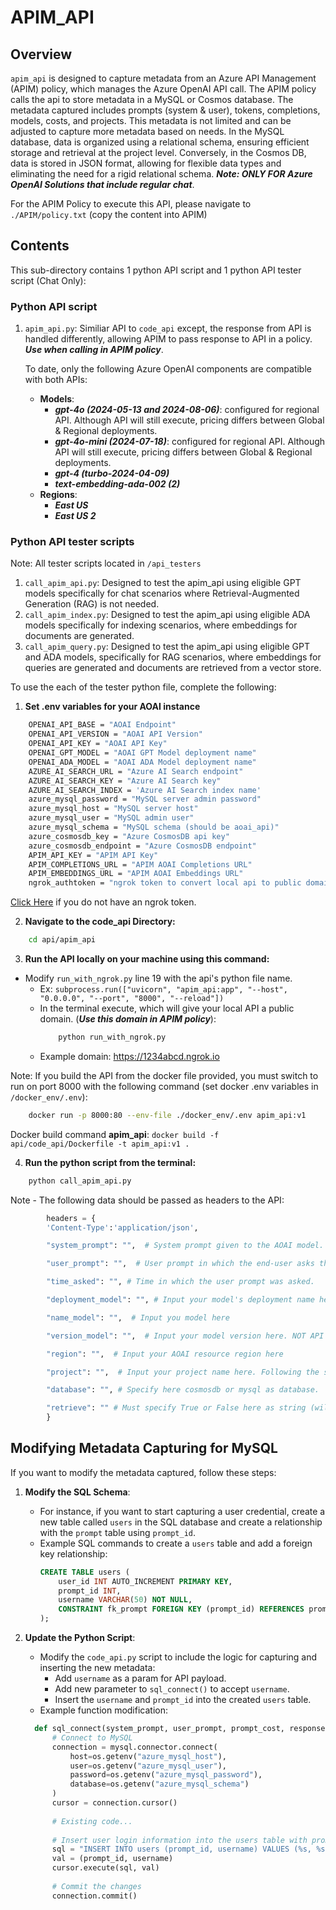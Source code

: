 # APIM_API  
  
## Overview  
`apim_api` is designed to capture metadata from an Azure API Management (APIM) policy, which manages the Azure OpenAI API call. The APIM policy calls the api to store metadata in a MySQL or Cosmos database. The metadata captured includes prompts (system & user), tokens, completions, models, costs, and projects. This metadata is not limited and can be adjusted to capture more metadata based on needs. In the MySQL database, data is organized using a relational schema, ensuring efficient storage and retrieval at the project level. Conversely, in the Cosmos DB, data is stored in JSON format, allowing for flexible data types and eliminating the need for a rigid relational schema.
***Note: ONLY FOR Azure OpenAI Solutions that include regular chat***. 

For the APIM Policy to execute this API, please navigate to `./APIM/policy.txt` (copy the content into APIM)
  
## Contents  
This sub-directory contains 1 python API script and 1 python API tester script (Chat Only):  
### Python API script
1. `apim_api.py`: Similiar API to `code_api` except, the response from API is handled differently, allowing APIM to pass response to API in a policy. 
***Use when calling in APIM policy***.
  
    To date, only the following Azure OpenAI components are compatible with both APIs:  
    - **Models**:  
        - ***gpt-4o (2024-05-13 and 2024-08-06)***: configured for regional API. Although API will still execute, pricing differs between Global & Regional deployments. 
        - ***gpt-4o-mini (2024-07-18)***: configured for regional API. Although API will still execute, pricing differs between Global & Regional deployments. 
        - ***gpt-4 (turbo-2024-04-09)***
        - ***text-embedding-ada-002 (2)***
    - **Regions**:  
        - ***East US***
        - ***East US 2***
### Python API tester scripts 
Note: All tester scripts located in `/api_testers`
1. `call_apim_api.py`: Designed to test the apim_api using eligible GPT models specifically for chat scenarios where Retrieval-Augmented Generation (RAG) is not needed. 
2. `call_apim_index.py`: Designed to test the apim_api using eligible ADA models specifically for indexing scenarios, where embeddings for documents are generated. 
3. `call_apim_query.py`: Designed to test the apim_api using eligible GPT and ADA models, specifically for RAG scenarios, where embeddings for queries are generated and documents are retrieved from a vector store.

To use the each of the tester python file, complete the following:  
1. **Set .env variables for your AOAI instance**  
```sh  
    OPENAI_API_BASE = "AOAI Endpoint"  
    OPENAI_API_VERSION = "AOAI API Version"  
    OPENAI_API_KEY = "AOAI API Key"  
    OPENAI_GPT_MODEL = "AOAI GPT Model deployment name" 
    OPENAI_ADA_MODEL = "AOAI ADA Model deployment name" 
    AZURE_AI_SEARCH_URL = "Azure AI Search endpoint"
    AZURE_AI_SEARCH_KEY = "Azure AI Search key"
    AZURE_AI_SEARCH_INDEX = 'Azure AI Search index name'
    azure_mysql_password = "MySQL server admin password"  
    azure_mysql_host = "MySQL server host"  
    azure_mysql_user = "MySQL admin user"  
    azure_mysql_schema = "MySQL schema (should be aoai_api)"  
    azure_cosmosdb_key = "Azure CosmosDB api key"
    azure_cosmosdb_endpoint = "Azure CosmosDB endpoint"
    APIM_API_KEY = "APIM API Key"
    APIM_COMPLETIONS_URL = "APIM AOAI Completions URL"
    APIM_EMBEDDINGS_URL = "APIM AOAI Embeddings URL"
    ngrok_authtoken = "ngrok token to convert local api to public domain (for testing only)"
```  
[Click Here](https://dashboard.ngrok.com/) if you do not have an ngrok token. 

2. **Navigate to the code_api Directory:**  
```sh  
    cd api/apim_api 
```  

3. **Run the API locally on your machine using this command:** 
- Modify `run_with_ngrok.py` line 19 with the api's python file name. 
    - Ex: `subprocess.run(["uvicorn", "apim_api:app", "--host", "0.0.0.0", "--port", "8000", "--reload"])`
    - In the terminal execute, which will give your local API a public domain. (***Use this domain in APIM policy***):
        ```sh  
            python run_with_ngrok.py
        ```  
    - Example domain: https://1234abcd.ngrok.io

Note: If you build the API from the docker file provided, you must switch to run on port 8000 with the following command (set docker .env variables in `/docker_env/.env`):  
```sh  
    docker run -p 8000:80 --env-file ./docker_env/.env apim_api:v1  
```  
Docker build command **apim_api**: `docker build -f api/code_api/Dockerfile -t apim_api:v1 .` 

4. **Run the python script from the terminal:**  
```sh  
    python call_apim_api.py  
```  
    
Note - The following data should be passed as headers to the API:
```python 
        headers = {  
        'Content-Type':'application/json',

        "system_prompt": "",  # System prompt given to the AOAI model.

        "user_prompt": "",  # User prompt in which the end-user asks the model. 

        "time_asked": "", # Time in which the user prompt was asked.

        "deployment_model": "", # Input your model's deployment name here

        "name_model": "",  # Input you model here

        "version_model": "",  # Input your model version here. NOT API VERSION.

        "region": "",  # Input your AOAI resource region here

        "project": "",  # Input your project name here. Following the system prompt for this test currently :)

        "database": "", # Specify here cosmosdb or mysql as database. 

        "retrieve": "" # Must specify True or False here as string (will only be passed in header as string)
        }  
```
  
## Modifying Metadata Capturing for MySQL 
  
If you want to modify the metadata captured, follow these steps:  
  
1. **Modify the SQL Schema**:  
    - For instance, if you want to start capturing a user credential, create a new table called `users` in the SQL database and create a relationship with the `prompt` table using `prompt_id`.  
    - Example SQL commands to create a `users` table and add a foreign key relationship:  
      ```sql  
      CREATE TABLE users (  
          user_id INT AUTO_INCREMENT PRIMARY KEY,  
          prompt_id INT,  
          username VARCHAR(50) NOT NULL,     
          CONSTRAINT fk_prompt FOREIGN KEY (prompt_id) REFERENCES prompt(prompt_id)  
      );  
      ```  
  
2. **Update the Python Script**:  
    - Modify the `code_api.py` script to include the logic for capturing and inserting the new metadata:
        - Add `username` as a param for API payload.
        - Add new parameter to `sql_connect()` to accept `username`.    
      - Insert the `username` and `prompt_id` into the created `users` table. 
    - Example function modification:  
    ```python  
      def sql_connect(system_prompt, user_prompt, prompt_cost, response, completion_cost, deployment_model, prompt_token_count, response_token_count, project, username):  
          # Connect to MySQL  
          connection = mysql.connector.connect(  
              host=os.getenv("azure_mysql_host"),  
              user=os.getenv("azure_mysql_user"),  
              password=os.getenv("azure_mysql_password"),  
              database=os.getenv("azure_mysql_schema")  
          )  
          cursor = connection.cursor()  
  
          # Existing code...  
  
          # Insert user login information into the users table with prompt_id (comes from the latest prompt_id inserted)  
          sql = "INSERT INTO users (prompt_id, username) VALUES (%s, %s)"  
          val = (prompt_id, username)  
          cursor.execute(sql, val)  
  
          # Commit the changes  
          connection.commit()  
      ```  

